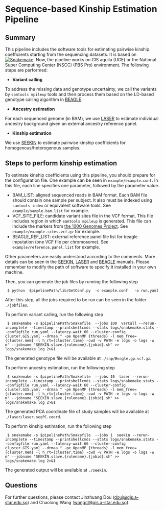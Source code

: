 Sequence-based Kinship Estimation Pipeline 
=========================================

Summary
----------------------------

This pipeline includes the software tools for estimating pairwise kinship coefficients starting from the sequencing datasets. It is based on [![Snakemake](https://img.shields.io/badge/snakemake-≥3.7.1-brightgreen.svg?style=flat-square)](http://snakemake.bitbucket.org). Now, the pipeline works on GIS aquila (UGE) or the National Super Computing Center (NSCC) (PBS Pro) environment.
The following steps are performed:

* **Variant calling**

To address the missing data and genotype uncertainty, we call the variants by `samtools mpileup` tools and then process them based on the LD-based genotype calling algorithm in [BEAGLE](https://faculty.washington.edu/browning/beagle/beagle.html).   

* **Ancestry estimation**

For each sequenced genome (in BAM), we use [LASER](http://csg.sph.umich.edu/chaolong/LASER/) to estimate individual ancestry background given an external ancestry reference panel. 

* **Kinship estimation**

We use [SEEKIN](https://github.com/chaolongwang/SEEKIN) to estimate pairwise kinship coefficients for homogenous/heterogenous samples. 


Steps to perform kinship estimation 
----------------------------------------
To estimate kinship coefficients using this pipeline, you should prepare for the configuration file. One example can be seen in `example/example.conf`. In this file, each line specifies one parameter, followed by the parameter value. 

 * BAM_LIST: aligned sequenced reads in BAM format. Each BAM file should contain one sample per subject. It also must be indexed using `samtools index` or equivalent software tools. See `example/sample.bam.list` for example.
 * VCF_SITE_FILE: candidate variant sites file in the VCF format. This file includes region in which `samtools mpileup` is generated. This file can include the markers from [the 1000 Genomes Project](http://www.internationalgenome.org/). See `example/example.sites.vcf.gz` for example.
 * BEAGLE_REF_LIST:  external reference panel file list for beagle imputation (one VCF file per chromosome). See `example/reference.panel.list` for example.
 
Other parameters are easily understood according to the comments. More details can be seen in the [SEEKIN](https://github.com/chaolongwang/SEEKIN), [LASER](http://csg.sph.umich.edu/chaolong/LASER/) and [BEAGLE](https://faculty.washington.edu/browning/beagle/beagle.html) manuals. Please remember to modify the path of software to specify it installed in your own machine. 

Then, you can  generate the job files by running the following step
```
 $ python  $pipelinePath/lib/GetConf.py  -c example.conf   -o run.yaml
```
After this step, all the jobs required to be run can be seen in the folder `./jobfiles`.

To perform variant calling, run the following step 
```
 $ snakemake -s $pipelinePath/Snakefile  --jobs 100  varCall --rerun-incomplete --timestamp --printshellcmds --stats logs/snakemake.stats --configfile run.yaml --latency-wait 60 --cluster-config cluster.GIS.yaml --drmaa " -pe OpenMP {threads} -l mem_free={cluster.mem} -l h_rt={cluster.time} -cwd -v PATH -e logs -o logs -w n" --jobname "SEEKIN.slave.{rulename}.{jobid}.sh" >> logs/snakemake.log 2>&1
```
The generated genotype file will be available at `./snp/Beagle.gp.vcf.gz`.

To perform ancestry estimation, run the following step 
```
 $ snakemake -s $pipelinePath/Snakefile  --jobs 10  laser --rerun-incomplete --timestamp --printshellcmds --stats logs/snakemake.stats --configfile run.yaml --latency-wait 60 --cluster-config cluster.GIS.yaml --drmaa " -pe OpenMP {threads} -l mem_free={cluster.mem} -l h_rt={cluster.time} -cwd -v PATH -e logs -o logs -w n" --jobname "SEEKIN.slave.{rulename}.{jobid}.sh" >> logs/snakemake.log 2>&1
```
The generated PCA coordinate file of study samples will be available at `./laser/laser.seqPC.coord`.

To perform kinship estimation, run the following step 
```
 $ snakemake -s $pipelinePath/Snakefile  --jobs 1  seekin --rerun-incomplete --timestamp --printshellcmds --stats logs/snakemake.stats --configfile run.yaml --latency-wait 60 --cluster-config cluster.GIS.yaml --drmaa " -pe OpenMP {threads} -l mem_free={cluster.mem} -l h_rt={cluster.time} -cwd -v PATH -e logs -o logs -w n" --jobname "SEEKIN.slave.{rulename}.{jobid}.sh" >> logs/snakemake.log 2>&1
```
The generated output will be available at `./seekin`.

Questions
---------
For further questions, please contact Jinzhuang Dou (douj@gis.a-star.edu.sg) and Chaolong Wang (wangcl@gis.a-star.edu.sg).









 
